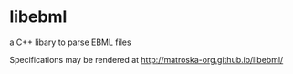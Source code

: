 # libebml
a C++ libary to parse EBML files

Specifications may be rendered at http://matroska-org.github.io/libebml/
